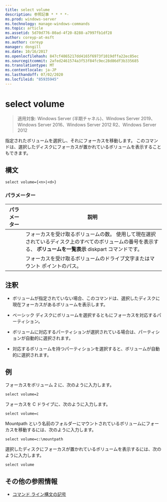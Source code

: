 ```yaml
---
title: select volume
description: 参照記事 * * * *-
ms.prod: windows-server
ms.technology: manage-windows-commands
ms.topic: article
ms.assetid: 5d70d776-80ad-4f20-8288-a7997fb1df28
author: coreyp-at-msft
ms.author: coreyp
manager: dongill
ms.date: 10/16/2017
ms.openlocfilehash: 847cf4865217dd4165f6973f1019dffa22ec85ec
ms.sourcegitcommit: 2afed2461574a3f53f84fc9ec28d86df3b335685
ms.translationtype: MT
ms.contentlocale: ja-JP
ms.lasthandoff: 07/02/2020
ms.locfileid: "85935945"
---
```

# <a name="select-volume"></a>select volume

> 適用対象: Windows Server (半期チャネル)、Windows Server 2019、Windows Server 2016、Windows Server 2012 R2、Windows Server 2012

指定されたボリュームを選択し、それにフォーカスを移動します。 このコマンドは、選択したディスクにフォーカスが置かれているボリュームを表示することもできます。



## <a name="syntax"></a>構文

```
select volume={<n>|<d>}
```

### <a name="parameters"></a>パラメーター

| パラメーター |                                                                               説明                                                                                |
|-----------|--------------------------------------------------------------------------------------------------------------------------------------------------------------------------|
|    <n>    | フォーカスを受け取るボリュームの数。 使用して現在選択されているディスク上のすべてのボリュームの番号を表示する、 **ボリュームを一覧表示** diskpart コマンドです。 |
|    <d>    |                                                 フォーカスを受け取るボリュームのドライブ文字またはマウント ポイントのパス。                                                 |

## <a name="remarks"></a>注釈

-   ボリュームが指定されていない場合、このコマンドは、選択したディスクに現在フォーカスがあるボリュームを表示します。

-   ベーシック ディスクにボリュームを選択するともにフォーカスを対応するパーティション。

-   ボリュームに対応するパーティションが選択されている場合は、パーティションが自動的に選択されます。

-   対応するボリュームを持つパーティションを選択すると、ボリュームが自動的に選択されます。

## <a name="examples"></a>例
フォーカスをボリューム 2 に、次のように入力します。

```
select volume=2
```

フォーカスを C ドライブに、次のように入力します。

```
select volume=c
```

Mountpath という名前のフォルダーにマウントされているボリュームにフォーカスを移動するには、次のように入力します。

```
select volume=c:\mountpath
```

選択したディスクにフォーカスが置かれているボリュームを表示するには、次のように入力します。

```
select volume
```

## <a name="additional-references"></a>その他の参照情報
- [コマンド ライン構文の記号](command-line-syntax-key.md)




